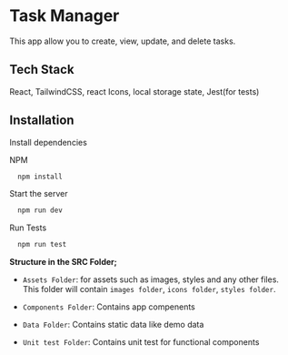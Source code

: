 # Task Manager

This app allow you to create, view, update, and delete tasks.

## Tech Stack

React, TailwindCSS, react Icons, local storage state, Jest(for tests)

## Installation

Install dependencies

NPM

```bash
  npm install
```

Start the server

```bash
  npm run dev
```

Run Tests

```bash
  npm run test
```

**Structure in the SRC Folder;**

- `Assets Folder`: for assets such as images, styles and any other files. This folder will contain `images folder`, `icons folder`, `styles folder`.

- `Components Folder`: Contains app compenents

- `Data Folder`: Contains static data like demo data

- `Unit test Folder`: Contains unit test for functional components
